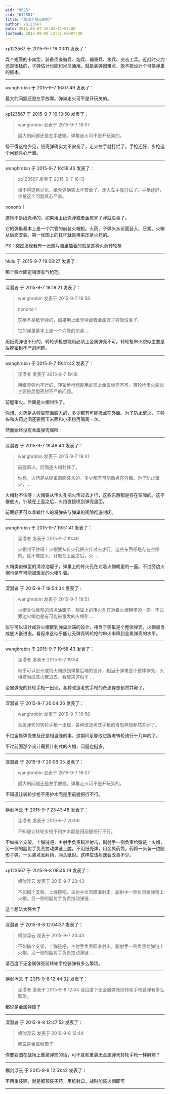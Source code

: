 ```yaml
---
aid: "9025"
zid: "612581"
title: "发现个好玩的枪"
author: xp123567
date: 2015-09-07 16:03:11+07:00
lastmod: 2015-09-08 12:51:00+07:00
---
```


xp123567 于 2015-9-7 16:03:11 发表了：

弄个短管的卡宾型，装备侦查骑兵、炮兵、辎重兵、水兵、突击工兵。近战时火力还是很猛的，子弹估计也能和米尼通用。就是装弹困难点，能不能设计个可换弹巢的版本。

---

wanghrobin 于 2015-9-7 16:07:49 发表了：

最大的问题还是左手放哪。弹巢走火可不是开玩笑的。

---

xp123567 于 2015-9-7 16:13:50 发表了：

> wanghrobin 发表于 2015-9-7 16:07
>
> 最大的问题还是左手放哪。弹巢走火可不是开玩笑的。

怪不得这枪少见，纸壳弹确实太不安全了，走火左手就打烂了。手枪还好，步枪这个问题真心严重。

---

wanghrobin 于 2015-9-7 16:58:45 发表了：

> xp123567 发表于 2015-9-7 16:13
>
> 怪不得这枪少见，纸壳弹确实太不安全了，走火左手就打烂了。手枪还好，步枪这个问题真心严重。

nonono！

这枪不是纸壳弹的，如果用上纸壳弹或者金属壳子弹就没事了。

它的弹巢基本上是一个六管的前装火帽枪。火药、子弹头从前面装入、压紧。火帽从后面安装。第一张图上的杠杆就是用来压紧火药的。

PS：突然发现我有一张照片腰里插着的就是这种火药转轮枪

---

hlulu 于 2015-9-7 19:08:27 发表了：

那个弹仓固定销很有气枪范。

---

深潜者 于 2015-9-7 19:18:21 发表了：

> wanghrobin 发表于 2015-9-7 16:58
>
> nonono！
>
> 这枪不是纸壳弹的，如果用上纸壳弹或者金属壳子弹就没事了。
>
> 它的弹巢基本上是一个六管的前装 ...

用纸壳弹也不行的，转轮步枪想能用必须上金属弹壳不可。转轮枪串火貌似主要是后膛密封不严的问题。

---

wanghrobin 于 2015-9-7 19:41:42 发表了：

> 深潜者 发表于 2015-9-7 19:18
>
> 用纸壳弹也不行的，转轮步枪想能用必须上金属弹壳不可。转轮枪串火貌似主要是后膛密封不严的问题。

前膛窜火。后面是火帽封住了。

你想，火药是从弹巢前面装入的，多少都有可能撒点在外面。为了防止窜火，子弹头和火药之间还要用玉米面和小麦粉再隔离一次。

然而始终没有金属弹壳保险

---

深潜者 于 2015-9-7 19:46:40 发表了：

> wanghrobin 发表于 2015-9-7 19:41
>
> 前膛窜火。后面是火帽封住了。
>
> 你想，火药是从弹巢前面装入的，多少都有可能撒点在外面。为了防止窜火， ...

火帽封不住呀！火帽要从传火孔把火传过去才行，这些东西都是存在空隙的。这不像底火，针敲在上面之后，火焰直接喷到弹壳里面。

前面好歹可以拿蜡什么的将弹头与弹巢的间隙彻底封闭。

---

wanghrobin 于 2015-9-7 19:51:41 发表了：

> 深潜者 发表于 2015-9-7 19:46
>
> 火帽封不住呀！火帽要从传火孔把火传过去才行，这些东西都是存在空隙的。这不像底火，针敲在上面之后，火 ...

火帽类似微型的清凉油罐子，弹巢上的传火孔在对着火帽朝里的一面。不过旁边火帽也是有可能被激发的火帽引着。

---

深潜者 于 2015-9-7 19:54:34 发表了：

> wanghrobin 发表于 2015-9-7 19:51
>
> 火帽类似微型的清凉油罐子，弹巢上的传火孔在对着火帽朝里的一面。不过旁边火帽也是有可能被激发的火帽引 ...

似乎可以设计成将火帽嵌到弹巢后端的设计，相当于弹巢是个整体弹壳，火帽被当成底火嵌进去。看起来这似乎能让无弹壳转轮枪的串火率降到金属弹壳的水平。

---

wanghrobin 于 2015-9-7 19:58:43 发表了：

> 深潜者 发表于 2015-9-7 19:54
>
> 似乎可以设计成将火帽嵌到弹巢后端的设计，相当于弹巢是个整体弹壳，火帽被当成底火嵌进去。看起来这似乎 ...

金属弹壳的转轮手枪一出现，各种改造老式手枪的奇思异想都然并卵了。

---

深潜者 于 2015-9-7 20:04:26 发表了：

> wanghrobin 发表于 2015-9-7 19:58
>
> 金属弹壳的转轮手枪一出现，各种改造老式手枪的奇思异想都然并卵了。

不过金属弹壳普及还是相当晚的事，这期间足够改进版老转轮流行十几年的了。

不过前面那个设计需要针刺式的火帽，问题也挺多。

---

深潜者 于 2015-9-7 20:06:05 发表了：

> wanghrobin 发表于 2015-9-7 16:07
>
> 最大的问题还是左手放哪。弹巢走火可不是开玩笑的。

不知道让转轮步枪不用护木而是用前握把行不行。

---

横剑浮云 于 2015-9-7 23:43:48 发表了：

> 深潜者 发表于 2015-9-7 20:06
>
> 不知道让转轮步枪不用护木而是用前握把行不行。

不如搞个支架，上弹链吧，主射手负责瞄准射击，副射手一侧负责给弹链上火帽，另一侧的副射手负责拉动弹链上膛，不用纸壳弹，用金属药筒，药筒一头装一粒圆形子弹，一头装填发射药，两头纸封。这样应该射速会改善不少。

---

xp123567 于 2015-9-8 08:45:19 发表了：

> 横剑浮云 发表于 2015-9-7 23:43
>
> 不如搞个支架，上弹链吧，主射手负责瞄准射击，副射手一侧负责给弹链上火帽，另一侧的副射手负责拉动弹链 ...

这个想法太强大了

---

深潜者 于 2015-9-8 12:04:37 发表了：

> 横剑浮云 发表于 2015-9-7 23:43
>
> 不如搞个支架，上弹链吧，主射手负责瞄准射击，副射手一侧负责给弹链上火帽，另一侧的副射手负责拉动弹链 ...

请百度下无金属弹壳前转轮手枪装弹有多么繁琐。

---

横剑浮云 于 2015-9-8 12:44:32 发表了：

> 深潜者 发表于 2015-9-8 12:04 请百度下无金属弹壳前转轮手枪装弹有多么繁琐。

都说是金属弹筒了

---

深潜者 于 2015-9-8 12:47:52 发表了：

> 横剑浮云 发表于 2015-9-8 12:44
>
> 都说是金属弹筒了

你要妄图在战场上重装弹筒的话，可不就和重装无金属弹壳转轮手枪一样麻烦？

---

横剑浮云 于 2015-9-8 12:51:42 发表了：

不用重装啊，就是都预装子药，用纸封口，战时加装火帽即可

---
